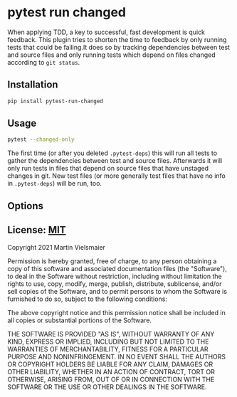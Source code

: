 # pytest run changed

When applying TDD, a key to successful, fast development is quick feedback.
This plugin tries to shorten the time to feedback by only running tests that
could be failing.It does so by tracking dependencies between test and source
files and only running tests which depend on files changed according to `git
status`.


## Installation

```bash
pip install pytest-run-changed
```

## Usage

```bash
pytest --changed-only
```

The first time (or after you deleted `.pytest-deps`) this will run all tests to
gather the dependencies between test and source files. Afterwards it will only
run tests in files that depend on source files that have unstaged changes in
git.  New test files (or more generally test files that have no info in
`.pytest-deps`) will be run, too.


## Options



## License: [MIT](https://opensource.org/licenses/MIT)

Copyright 2021 Martin Vielsmaier

Permission is hereby granted, free of charge, to any person obtaining a copy of
this software and associated documentation files (the "Software"), to deal in
the Software without restriction, including without limitation the rights to
use, copy, modify, merge, publish, distribute, sublicense, and/or sell copies
of the Software, and to permit persons to whom the Software is furnished to do
so, subject to the following conditions:

The above copyright notice and this permission notice shall be included in all
copies or substantial portions of the Software.

THE SOFTWARE IS PROVIDED "AS IS", WITHOUT WARRANTY OF ANY KIND, EXPRESS OR
IMPLIED, INCLUDING BUT NOT LIMITED TO THE WARRANTIES OF MERCHANTABILITY,
FITNESS FOR A PARTICULAR PURPOSE AND NONINFRINGEMENT. IN NO EVENT SHALL THE
AUTHORS OR COPYRIGHT HOLDERS BE LIABLE FOR ANY CLAIM, DAMAGES OR OTHER
LIABILITY, WHETHER IN AN ACTION OF CONTRACT, TORT OR OTHERWISE, ARISING FROM,
OUT OF OR IN CONNECTION WITH THE SOFTWARE OR THE USE OR OTHER DEALINGS IN THE
SOFTWARE.
